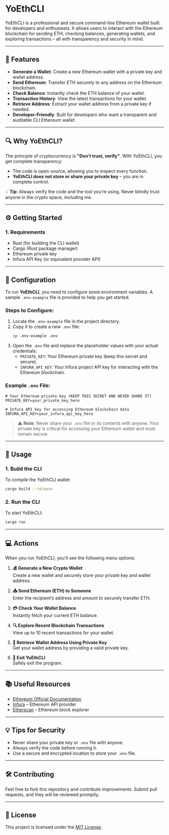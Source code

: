 # YoEthCLI

YoEthCLI is a professional and secure command-line Ethereum wallet built for developers and enthusiasts. It allows users to interact with the Ethereum blockchain for sending ETH, checking balances, generating wallets, and exploring transactions – all with transparency and security in mind.

---

## 🚀 Features

- **Generate a Wallet**: Create a new Ethereum wallet with a private key and wallet address.
- **Send Ethereum**: Transfer ETH securely to any address on the Ethereum blockchain.
- **Check Balance**: Instantly check the ETH balance of your wallet.
- **Transaction History**: View the latest transactions for your wallet.
- **Retrieve Address**: Extract your wallet address from a private key if needed.
- **Developer-Friendly**: Built for developers who want a transparent and auditable CLI Ethereum wallet.

---

## 🔍 Why YoEthCLI?

The principle of cryptocurrency is **"Don't trust, verify"**. With YoEthCLI, you get complete transparency:
- The code is open-source, allowing you to inspect every function.
- **YoEthCLI does not store or share your private key** – you are in complete control.

💡 **Tip**: Always verify the code and the tool you’re using. Never blindly trust anyone in the crypto space, including me. 

---

## ⚙️ Getting Started

### 1. Requirements

- Rust (for building the CLI wallet)
- Cargo (Rust package manager)
- Ethereum private key
- Infura API Key (or equivalent provider API)

---

## 📄 Configuration

To run **YoEthCLI**, you need to configure some environment variables. A sample `.env-example` file is provided to help you get started.

### Steps to Configure:
1. Locate the `.env-example` file in the project directory.
2. Copy it to create a new `.env` file:
   ```bash
   cp .env-example .env
   ```
3. Open the `.env` file and replace the placeholder values with your actual credentials:
   - `PRIVATE_KEY`: Your Ethereum private key (keep this secret and secure).
   - `INFURA_API_KEY`: Your Infura project API key for interacting with the Ethereum blockchain.

### Example `.env` File:
```plaintext
# Your Ethereum private key (KEEP THIS SECRET AND NEVER SHARE IT)
PRIVATE_KEY=your_private_key_here

# Infura API key for accessing Ethereum blockchain data
INFURA_API_KEY=your_infura_api_key_here
```

> ⚠️ **Note**: Never share your `.env` file or its contents with anyone. Your private key is critical for accessing your Ethereum wallet and must remain secure.

---

## 🔧 Usage

### 1. Build the CLI
To compile the YoEthCLI wallet:
```bash
cargo build --release
```

### 2. Run the CLI
To start YoEthCLI:
```bash
cargo run
```

---

## 💻 Actions

When you run YoEthCLI, you’ll see the following menu options:

1. **💰 Generate a New Crypto Wallet**  
   Create a new wallet and securely store your private key and wallet address.

2. **📤 Send Ethereum (ETH) to Someone**  
   Enter the recipient’s address and amount to securely transfer ETH.

3. **💳 Check Your Wallet Balance**  
   Instantly fetch your current ETH balance.

4. **🔍 Explore Recent Blockchain Transactions**  
   View up to 10 recent transactions for your wallet.

5. **🔑 Retrieve Wallet Address Using Private Key**  
   Get your wallet address by providing a valid private key.

6. **🚪 Exit YoEthCLI**  
   Safely exit the program.

---

## 📚 Useful Resources

- [Ethereum Official Documentation](https://ethereum.org/en/developers/)
- [Infura](https://infura.io/) – Ethereum API provider
- [Etherscan](https://etherscan.io/) – Ethereum block explorer

---

## 💡 Tips for Security

- Never share your private key or `.env` file with anyone.
- Always verify the code before running it.
- Use a secure and encrypted location to store your `.env` file.

---

## 🛠️ Contributing

Feel free to fork this repository and contribute improvements. Submit pull requests, and they will be reviewed promptly.

---

## 📜 License

This project is licensed under the [MIT License](LICENSE).
